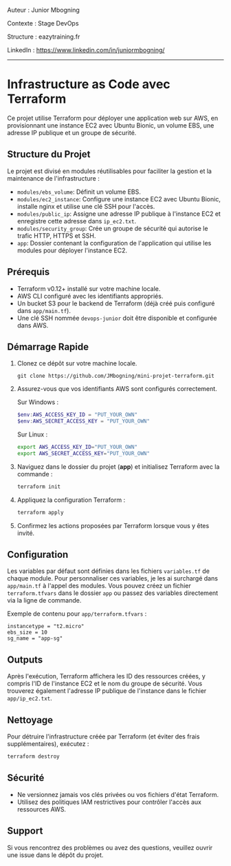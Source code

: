 Auteur : Junior Mbogning

Contexte : Stage DevOps 

Structure : eazytraining.fr


LinkedIn : https://www.linkedin.com/in/juniormbogning/

---
# Infrastructure as Code avec Terraform


Ce projet utilise Terraform pour déployer une application web sur AWS, en provisionnant une instance EC2 avec Ubuntu Bionic, un volume EBS, une adresse IP publique et un groupe de sécurité.

## Structure du Projet

Le projet est divisé en modules réutilisables pour faciliter la gestion et la maintenance de l'infrastructure :

- `modules/ebs_volume`: Définit un volume EBS.
- `modules/ec2_instance`: Configure une instance EC2 avec Ubuntu Bionic, installe nginx et utilise une clé SSH pour l'accès.
- `modules/public_ip`: Assigne une adresse IP publique à l'instance EC2 et enregistre cette adresse dans `ip_ec2.txt`.
- `modules/security_group`: Crée un groupe de sécurité qui autorise le trafic HTTP, HTTPS et SSH.
- `app`: Dossier contenant la configuration de l'application qui utilise les modules pour déployer l'instance EC2.

## Prérequis

- Terraform v0.12+ installé sur votre machine locale.
- AWS CLI configuré avec les identifiants appropriés.
- Un bucket S3 pour le backend de Terraform (déjà créé puis configuré dans `app/main.tf`).
- Une clé SSH nommée `devops-junior` doit être disponible et configurée dans AWS.

## Démarrage Rapide

1. Clonez ce dépôt sur votre machine locale.

    ```
    git clone https://github.com/JMbogning/mini-projet-terraform.git
    ```

2. Assurez-vous que vos identifiants AWS sont configurés correctement.

    Sur Windows :

    ```ps1
    $env:AWS_ACCESS_KEY_ID = "PUT_YOUR_OWN"
    $env:AWS_SECRET_ACCESS_KEY = "PUT_YOUR_OWN"
    ```

    Sur Linux :

    ```sh
    export AWS_ACCESS_KEY_ID="PUT_YOUR_OWN"
    export AWS_SECRET_ACCESS_KEY="PUT_YOUR_OWN"
    ```


3. Naviguez dans le dossier du projet (**app**) et initialisez Terraform avec la commande :

   ```sh
   terraform init
   ```

4. Appliquez la configuration Terraform :

   ```sh
   terraform apply
   ```

5. Confirmez les actions proposées par Terraform lorsque vous y êtes invité.

## Configuration

Les variables par défaut sont définies dans les fichiers `variables.tf` de chaque module. Pour personnaliser ces variables, je les ai surchargé dans `app/main.tf` à l'appel des modules. Vous pouvez créez un fichier `terraform.tfvars` dans le dossier `app` ou passez des variables directement via la ligne de commande.

Exemple de contenu pour `app/terraform.tfvars` :

```hcl
instancetype = "t2.micro"
ebs_size = 10
sg_name = "app-sg"
```

## Outputs

Après l'exécution, Terraform affichera les ID des ressources créées, y compris l'ID de l'instance EC2 et le nom du groupe de sécurité. Vous trouverez également l'adresse IP publique de l'instance dans le fichier `app/ip_ec2.txt`.

## Nettoyage

Pour détruire l'infrastructure créée par Terraform (et éviter des frais supplémentaires), exécutez :

```sh
terraform destroy
```

## Sécurité

- Ne versionnez jamais vos clés privées ou vos fichiers d'état Terraform.
- Utilisez des politiques IAM restrictives pour contrôler l'accès aux ressources AWS.

## Support

Si vous rencontrez des problèmes ou avez des questions, veuillez ouvrir une issue dans le dépôt du projet.
